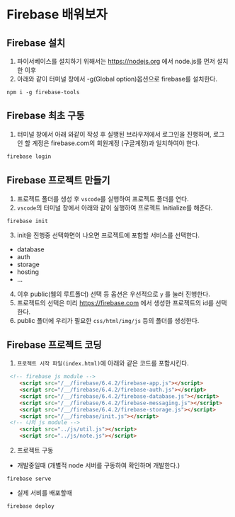 <!-- md:mark down -->
# Firebase 배워보자

## Firebase 설치
1. 파이서베이스를 설치하기 위해서는 https://nodejs.org 에서 node.js를 먼저 설치한 이후
2. 아래와 같이 터미널 창에서 -g(Global option)옵션으로 firebase를 설치한다.
```console
npm i -g firebase-tools
```

## Firebase 최초 구동
1. 터미널 창에서 아래 와같이 작성 후 실행된 브라우저에서 로그인을 진행하며, 로그인 할 계정은
firebase.com의 회원계정 (구글계정)과 일치하여야 한다.
```bash
firebase login
```

## Firebase 프로젝트 만들기
1. 프로젝트 폴더를 생성 후 `vscode`를 실행하여 프로젝트 폴더를 연다.
2. `vscode`의 터미널 창에서 아래와 같이 실행하여 프로젝트 Initialize를 해준다.
```
firebase init
```
3. init을 진행중 선택화면이 나오면 프로젝트에 포함할 서비스를 선택한다.
* database
* auth
* storage
* hosting  
* ...
4. 이후 public(웹의 루트폴더) 선택 등 옵션은 우선적으로 `y` 를 눌러 진행한다.
5. 프로젝트의 선택은 미리 https://firebase.com 에서 생성한 프로젝트의 id를 선택한다.
6. public 폴더에 우리가 필요한 `css/html/img/js` 등의 폴더를 생성한다.

## Firebase 프로젝트 코딩
1. `프로젝트 시작 파일(index.html)`에 아래와 같은 코드를 포함시킨다.
```html
 <!-- firebase js module -->
    <script src="/__/firebase/6.4.2/firebase-app.js"></script>
    <script src="/__/firebase/6.4.2/firebase-auth.js"></script>
    <script src="/__/firebase/6.4.2/firebase-database.js"></script>
    <script src="/__/firebase/6.4.2/firebase-messaging.js"></script>
    <script src="/__/firebase/6.4.2/firebase-storage.js"></script>
    <script src="/__/firebase/init.js"></script>
 <!-- 나의 js module -->
    <script src="../js/util.js"></script>
    <script src="../js/note.js"></script>
```
2. 프로젝트 구동
* 개발중일때 (개별적 node 서버를 구동하여 확인하며 개발한다.)
```
firebase serve
```
* 실제 서비를 배포할때
```
firebase deploy
```